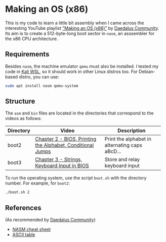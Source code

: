# Making an OS (x86)

This is my code to learn a little bit assembly when I came across the interesting YouTube playlist ["Making an OS (x86)"](https://www.youtube.com/watch?v=MwPjvJ9ulSc&list=PLm3B56ql_akNcvH8vvJRYOc7TbYhRs19M) by [Daedalus Community](https://www.youtube.com/@DaedalusCommunity).
Its aim is to create a 512-byte-long boot sector in `nasm`, an asssembler for the x86 CPU architecture.

## Requirements

Besides `nasm`, the machine emulator `qemu` must also be installed.
I tested my code in [Kali WSL](https://www.kali.org/docs/wsl/wsl-preparations/), so it should work in other Linux distros too.
For Debian-based distro, you can use:

```bash
sudo apt install nasm qemu-system
```

## Structure

The `asm` and `bin` files are located in the directories that correspond to the videos as follows:

| Directory | Video                                                                                                                                                     | Description                                    |
|-----------|-----------------------------------------------------------------------------------------------------------------------------------------------------------|------------------------------------------------|
| boot2     | [Chapter 2 - BIOS, Printing the Alphabet, Conditional Jumps](https://www.youtube.com/watch?v=APiHPkPmwwU&list=PLm3B56ql_akNcvH8vvJRYOc7TbYhRs19M&index=2) | Print the alphabet in alternating caps aBcD... |
| boot3     | [Chapter 3 - Strings, Keyboard Input in BIOS](https://www.youtube.com/watch?v=hseFqtRpK0M&list=PLm3B56ql_akNcvH8vvJRYOc7TbYhRs19M&index=3)                | Store and relay keyboard input                 |

To run the operating system, use the script `boot.sh` with the directory number.
For example, for `boot2`:

```bash
./boot.sh 2
```

## References

(As recommended by [Daedalus Community](https://www.youtube.com/@DaedalusCommunity))

- [NASM cheat sheet](https://www.bencode.net/blob/nasmcheatsheet.pdf)
- [ASCII table](https://www.asciitable.com/)